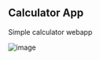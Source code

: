 ## Calculator App
Simple calculator webapp

![image](https://user-images.githubusercontent.com/58916095/231430813-eb6210f4-931b-4696-aa9e-c7c59ab97d0b.png)
